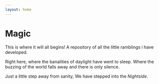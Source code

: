 ```yaml
---
layout: home
---
```

# Magic

This is where it will all begins!
A repository of all the little ramblings i have developed.

Right here, where the banalities of daylight have went to sleep.
Where the buzzing of the world falls away and there is only silence.

Just a little step away from sanity,
We have stepped into the *Nightside*.
